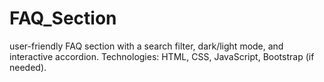 # FAQ_Section
user-friendly FAQ section with a search filter, dark/light mode, and interactive accordion. Technologies: HTML, CSS, JavaScript, Bootstrap (if needed).
